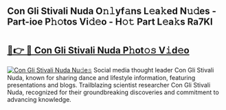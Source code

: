 ## Con Gli Stivali Nuda O𝚗𝚕yf𝚊ns L𝚎a𝚔ed N𝚞𝚍es - Part-ioe P𝚑𝚘tos Vi𝚍𝚎o - H𝚘𝚝 Part L𝚎a𝚔s Ra7Kl

# <h2><a href="http://kf4fa8.oniu.top/?m=Con+Gli+Stivali+Nuda">🔗👉 🔴 Con Gli Stivali Nuda P𝚑ot𝚘𝚜 V𝚒d𝚎o</a></h2>

[![Con Gli Stivali Nuda Nu𝚍e𝚜](https://i.imgur.com/0qMVB7G.gif)](http://kf4fa8.oniu.top/?m=Con+Gli+Stivali+Nuda)
Social media thought leader Con Gli Stivali Nuda, known for sharing dance and lifestyle information, featuring presentations and blogs. Trailblazing scientist researcher Con Gli Stivali Nuda, recognized for their groundbreaking discoveries and commitment to advancing knowledge.  
